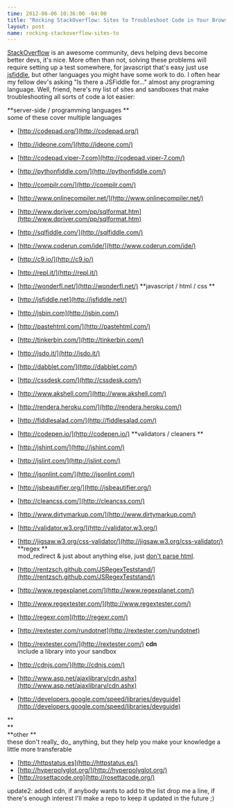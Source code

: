 ```yaml
--- 
time: 2012-06-06 10:36:00 -04:00 
title: "Rocking StackOverflow: Sites to Troubleshoot Code in Your Browser" 
layout: post 
name: rocking-stackoverflow-sites-to 
--- 
```


[StackOverflow](http://stackoverflow.com/) is an awesome community, devs 
helping devs become better devs, it's nice. More often than not, solving these 
problems will require setting up a test somewhere, for javascript that's easy 
just use [jsfiddle](http://jsfiddle.net/), but other languages you might have 
some work to do. I often hear my fellow dev's asking "Is there a JSFiddle for..."
almost any programing language. Well, friend, here's my list of sites and sandboxes
that make troubleshooting all sorts of code a lot easier:  

**server-side / programming languages **  
some of these cover multiple languages

  * [http://codepad.org/](http://codepad.org/)
  * [http://ideone.com/](http://ideone.com/)
  * [http://codepad.viper-7.com](http://codepad.viper-7.com/)
  * [http://pythonfiddle.com/](http://pythonfiddle.com/)
  * [http://compilr.com/](http://compilr.com/)
  * [http://www.onlinecompiler.net/](http://www.onlinecompiler.net/)
  * [http://www.dpriver.com/pp/sqlformat.htm](http://www.dpriver.com/pp/sqlformat.htm)
  * [http://sqlfiddle.com/](http://sqlfiddle.com/)
  * [http://www.coderun.com/ide/](http://www.coderun.com/ide/)
  * [http://c9.io/](http://c9.io/)
  * [http://repl.it/](http://repl.it/)
  * [http://wonderfl.net/](http://wonderfl.net/)
**javascript / html / css **  

  * [http://jsfiddle.net](http://jsfiddle.net/)
  * [http://jsbin.com](http://jsbin.com/)
  * [http://pastehtml.com/](http://pastehtml.com/)
  * [http://tinkerbin.com/](http://tinkerbin.com/)
  * [http://jsdo.it/](http://jsdo.it/)
  * [http://dabblet.com/](http://dabblet.com/)
  * [http://cssdesk.com/](http://cssdesk.com/)
  * [http://www.akshell.com/](http://www.akshell.com/)
  * [http://rendera.heroku.com/](http://rendera.heroku.com/)
  * [http://fiddlesalad.com/](http://fiddlesalad.com/)
  * [http://codepen.io/](http://codepen.io/)
**validators / cleaners **  

  * [http://jshint.com/](http://jshint.com/)
  * [http://jslint.com/](http://jslint.com/)
  * [http://jsonlint.com/](http://jsonlint.com/)
  * [http://jsbeautifier.org/](http://jsbeautifier.org/)
  * [http://cleancss.com/](http://cleancss.com/)
  * [http://www.dirtymarkup.com/](http://www.dirtymarkup.com/)
  * [http://validator.w3.org/](http://validator.w3.org/)
  * [http://jigsaw.w3.org/css-validator/](http://jigsaw.w3.org/css-validator/)
**regex **  
mod_redirect & just about anything else, just [don't parse
html](http://stackoverflow.com/a/1732454/276250).

  * [http://rentzsch.github.com/JSRegexTeststand/](http://rentzsch.github.com/JSRegexTeststand/)
  * [http://www.regexplanet.com/](http://www.regexplanet.com/)
  * [http://www.regextester.com/](http://www.regextester.com/)
  * [http://regexr.com](http://regexr.com/)
  * [http://rextester.com/rundotnet](http://rextester.com/rundotnet)
  * [http://rextester.com/](http://rextester.com/)
**cdn**  
include a library into your sandbox


  * [http://cdnjs.com/](http://cdnjs.com/)
  * [http://www.asp.net/ajaxlibrary/cdn.ashx](http://www.asp.net/ajaxlibrary/cdn.ashx)
  * [http://developers.google.com/speed/libraries/devguide](http://developers.google.com/speed/libraries/devguide)

**  
**  
**other **  
these don't really_ do_ anything, but they help you make your knowledge a
little more transferable

  * [http://httpstatus.es](http://httpstatus.es/)
  * [http://hyperpolyglot.org/](http://hyperpolyglot.org/)
  * [http://rosettacode.org](http://rosettacode.org/)


update2: added cdn, if anybody wants to add to the list drop me a line, if
there's enough interest I'll make a repo to keep it updated in the future ;)
